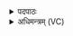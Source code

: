 <details><summary>पदपाठः</summary>

आ। नः॒। इडा॑भिः। वि॒दथे॑। सु॒श॒स्तीति॑ सुऽश॒स्ति। वि॒श्वान॑रः। स॒वि॒ता। दे॒वः। ए॒तु॒। अपि॑। यथा॑। यु॒वा॒नः॒। मत्स॑थ। नः॒। विश्व॑म्। जग॑त्। अ॒भि॒पि॒त्व इत्य॑भिऽपि॒त्वे। म॒नी॒षा। ३४।
</details>

<details><summary>अधिमन्त्रम् (VC)</summary>

- सविता देवता
- अगस्त्य ऋषिः
- त्रिष्टुप्
- धैवतः
</details>